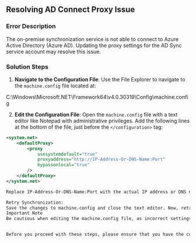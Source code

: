 ## Resolving AD Connect Proxy Issue

### Error Description

The on-premise synchronization service is not able to connect to Azure Active Directory (Azure AD). Updating the proxy settings for the AD Sync service account may resolve this issue.

### Solution Steps

1. **Navigate to the Configuration File**:
   Use the File Explorer to navigate to the `machine.config` file located at:

C:\Windows\Microsoft.NET\Framework64\v4.0.30319\Config\machine.config


2. **Edit the Configuration File**:
Open the `machine.config` file with a text editor like Notepad with administrative privileges. Add the following lines at the bottom of the file, just before the `</configuration>` tag:

```xml
<system.net>
    <defaultProxy>
        <proxy
            usesystemdefault="true"
            proxyaddress="http://IP-Address-Or-DNS-Name:Port"
            bypassonlocal="true"
        />
    </defaultProxy>
</system.net>

Replace IP-Address-Or-DNS-Name:Port with the actual IP address or DNS name and port number of your proxy.

Retry Synchronization:
Save the changes to machine.config and close the text editor. Now, retry the synchronization process; it should work correctly with the updated proxy settings.
Important Note
Be cautious when editing the machine.config file, as incorrect settings can affect all applications that use the .NET Framework on that machine. It is advisable to backup the machine.config file before making any changes.


Before you proceed with these steps, please ensure that you have the correct proxy settings and that you have administrative privileges to edit the `machine.config` file. Always make a backup before editing system configuration files.
